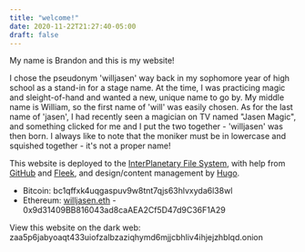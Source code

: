 ```yaml
---
title: "welcome!"
date: 2020-11-22T21:27:40-05:00
draft: false
---
```

My name is Brandon and this is my website!

I chose the pseudonym 'willjasen' way back in my sophomore year of high school as a stand-in for a stage name. At the time, I was practicing magic and sleight-of-hand and wanted a new, unique name to go by. My middle name is William, so the first name of 'will' was easily chosen. As for the last name of 'jasen', I had recently seen a magician on TV named "Jasen Magic", and something clicked for me and I put the two together - 'willjasen' was then born. I always like to note that the moniker must be in lowercase and squished together - it's not a proper name!

This website is deployed to the [InterPlanetary File System](https://ipfs.tech), with help from [GitHub](https://github.com/willjasen/website) and [Fleek](https://fleek.co), and design/content management by [Hugo](https://gohugo.io).

- Bitcoin: bc1qffxk4uqgaspuv9w8tnt7qjs63hlvxyda6l38wl
- Ethereum: [willjasen.eth](https://app.ens.domains/willjasen.eth) - 0x9d31409BB816043ad8caAEA2Cf5D47d9C36F1A29

View this website on the dark web: zaa5p6jabyoaqt433uiofzalbzaziqhymd6mjjcbhliv4ihjejzhblqd.onion
